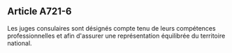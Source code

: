 Article A721-6
----
Les juges consulaires sont désignés compte tenu de leurs compétences
professionnelles et afin d'assurer une représentation équilibrée du territoire
national.
